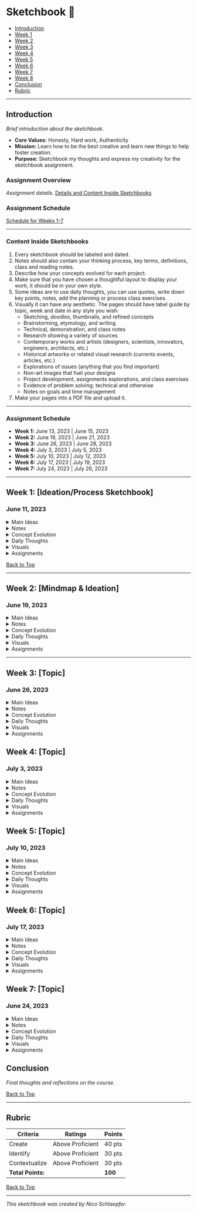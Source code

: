 # Sketchbook 🎨

- [Introduction](#introduction)
- [Week 1](#week-1-ideationprocess-sketchbook)
- [Week 2](#week-2-Mindmap&Ideation)
- [Week 3](#week-3-ArtofNoticing)
- [Week 4](#week-4-WhatisCreativity?)
- [Week 5](#week-5-EmpathyFuelsConnection)
- [Week 6](#week-6-DataCollecting)
- [Week 7](#week-7-CreativeProblemSolving)
- [Week 8](#week-8-CreativityandtheUnconscious)
- [Conclusion](#conclusion)
- [Rubric](#rubric)

---

## Introduction
_Brief introduction about the sketchbook._
- **Core Values:** Honesty, Hard work, Authenticity
- **Mission:** Learn how to be the best creative and learn new things to help foster creation.
- **Purpose:** Sketchbook my thoughts and express my creativity for the sketchbook assignment.

### **Assignment Overview**
_Assignment details._
[Details and Content Inside Sketchbooks](#assignment-details)

### **Assignment Schedule**
[Schedule for Weeks 1-7](#assignment-schedule)

---

<a name="assignment-details"></a>
### **Content Inside Sketchbooks**
1. Every sketchbook should be labeled and dated.
2. Notes should also contain your thinking process, key terms, definitions, class and reading notes.
3. Describe how your concepts evolved for each project.
4. Make sure that you have chosen a thoughtful layout to display your work, it should be in your own style.
5. Some ideas are to use daily thoughts, you can use quotes, write down key points, notes, add the planning or process class exercises.
6. Visually it can have any aesthetic. The pages should have label guide by topic, week and date in any style you wish:
   - Sketching, doodles, thumbnails, and refined concepts
   - Brainstorming, etymology, and writing
   - Technical, demonstration, and class notes
   - Research showing a variety of sources
   - Contemporary works and artists (designers, scientists, innovators, engineers, architects, etc.)
   - Historical artworks or related visual research (currents events, articles, etc.)
   - Explorations of issues (anything that you find important)
   - Non-art images that fuel your designs
   - Project development, assignments explorations, and class exercises
   - Evidence of problem solving; technical and otherwise
   - Notes on goals and time management
7. Make your pages into a PDF file and upload it.

---

<a name="assignment-schedule"></a>
### **Assignment Schedule**
- **Week 1:** June 13, 2023 | June 15, 2023
- **Week 2:** June 19, 2023 | June 21, 2023
- **Week 3:** June 26, 2023 | June 28, 2023
- **Week 4:** July 3, 2023 | July 5, 2023
- **Week 5:** July 10, 2023 | July 12, 2023
- **Week 6:** July 17, 2023 | July 19, 2023
- **Week 7:** July 24, 2023 | July 26, 2023

---

## Week 1: [Ideation/Process Sketchbook]
### June 11, 2023
<details>
<summary>Main Ideas</summary>

- Idea 1: Why ideation/idea development is important.
- Idea 2: Research is important.
- ...

</details>

<details>
<summary>Notes</summary>

- **Key Terms:** Ideation is the process of forming ideas or images.
- **Class Notes:** It is essential to gain information about how others have attempted this idea, often our work can be tied to historical and contemporary themes that are available to us.
- **Reading Notes:** Browse through these artists, everyone has their own unique ideation process:
  - [Leonardo Da Vinci](https://www.vam.ac.uk/articles/explore-leonardo-da-vinci-codex-forster-i#?c=&m=&s=&cv=&xywh=-186%2C786%2C1486%2C1105)
  - [Frida Kahlo](https://www.anothermag.com/art-photography/4068/the-diary-of-frida-kahlo-an-intimate-self-portrait)
  - [Guillermo Del Toro](https://www.theguardian.com/film/gallery/2013/nov/01/guillermo-del-toro-sketchbooks)
  - [Christo & Jeanne Claude](https://christojeanneclaude.net/projects/the-gates)
  - [Grayson Perry](https://www.theguardian.com/artanddesign/2016/feb/19/inside-grayson-perrys-sketchbook)
  - [Articles](https://www.theatlantic.com/entertainment/archive/2011/06/from-design-to-street-art-5-looks-inside-great-creators-notebooks/240724/)
  - [Handmade Sketchbooks](https://www.thisiscolossal.com/2018/04/handmade-sketchbooks-by-jose-naranja/)

</details>

<details>
<summary>Concept Evolution</summary>

_Describe how your concepts evolved for this project._

</details>

<details>
<summary>Daily Thoughts</summary>

- **Quotes:** "The computer is a bicycle for the mind" - Steve Jobs
- **Key Points:** Your key points here.
- **Planning:** Wanting to learn how to use photoshop again. Excited because of new AI tools.

</details>

<details>
<summary>Visuals</summary>

![hellogif_AdobeExpress.gif](https://ucdenver.instructure.com/users/336207/files/19888990/preview?verifier=j69VFnVZH379Ffy7K1wsUHZY2jU9D2hRgKyP6h8T)

</details>

<details>
<summary>Assignments</summary>

GROUP 2:

A random plane crash from Denver to the Caribbean left Paris Eck, Shivam Pathak, Semir Poljakovic, Destiny Robertson, Nicolas Schlaepfer, Caleb Seiwald, Dustin Story, and Jessie Medina trapped on a deserted island being the only survivors. Finding a solution that would guarantee everyone's survival became our main priority.

During our first two days of exploration of the island, we came across an old hut with first aid supplies, which proved to be a useful tool for treating wounds and diseases. We also discovered a collection of ancient food rations from the Vietnam War, dating back to the 1960s and providing a preserved food source. Along with the island's many coconuts, fruits, and fresh water sources, we made the most of these resources to suit our urgent survival needs.

Following that, over the course of the following two days, we started to understand the value of cooperation and defined clear roles and duties based on our unique skill sets. We collaborated effectively, exchanging information and offering one another support as we used our combined skills to come up with innovative solutions and ensure our survival.

We were able to discuss issues, make choices, and continue open communication during the following week's sessions. We handled disagreements in a constructive manner, generating the kind of climate that was necessary for our survival.

We built tools, weapons, and shelters out of the available branches, vines, and boulders at these sessions as we started to acclimate to our environment. We were able to make the most of the island's natural resources and improve our chances of surviving until help arrived thanks to our resourcefulness.

After a month, a passing ship saw our distress signals, leading to our rescue. Each participant cast a vote for the best option, understanding that it was only by our combined efforts, unity, and efficient use of the resources at our disposal that we were able to survive.

</details>

[Back to Top](#sketchbook-)

---

## Week 2: [Mindmap & Ideation]
### June 19, 2023
<details>
<summary>Main Ideas</summary>

- Idea 1: Intro to mind maps
- Idea 2: Art of noticing and Creative Confidence
- ...

</details>

<details>
<summary>Notes</summary>

- **Key Terms:** Definitions here.
- **Class Notes:** Your class notes here.
- **Reading Notes:** **What is Mind Mapping?**

Mind mapping is a visual form of note taking that offers an overview of a topic and its complex information, allowing students to comprehend, create new ideas and build connections. Through the use of colors, images and words, mind mapping encourages students to begin with a central idea and expand outward to more in-depth sub-topics. ([linkLinks to an external site.](http://www.inspiration.com/visual-learning/mind-mapping))

**Mind mapping can be helpful when organizing ideas ...**

- Writing papers
- Studying for tests
- Solving a business problem
- Helping to build out your goals
- Figure out areas to improve your skills

**The art of Noticing**

what the world presents and noticing what matters to you.

</details>

<details>
<summary>Concept Evolution</summary>

_Describe how your concepts evolved for this project._

</details>

<details>
<summary>Daily Thoughts</summary>

- **Quotes:** Your quotes here.
- **Key Points:** Your key points here.
- **Planning:** Your planning notes here.

</details>

<details>
<summary>Visuals</summary>



</details>

<details>
<summary>Assignments</summary>

</details>


---

## Week 3: [Topic]
### June 26, 2023
<details>
<summary>Main Ideas</summary>

- Idea 1
- Idea 2
- ...

</details>

<details>
<summary>Notes</summary>

- **Key Terms:** Definitions here.
- **Class Notes:** Your class notes here.
- **Reading Notes:** Your reading notes here.

</details>

<details>
<summary>Concept Evolution</summary>

_Describe how your concepts evolved for this project._

</details>

<details>
<summary>Daily Thoughts</summary>

- **Quotes:** Your quotes here.
- **Key Points:** Your key points here.
- **Planning:** Your planning notes here.

</details>

<details>
<summary>Visuals</summary>



</details>

<details>
<summary>Assignments</summary>

</details>


## Week 4: [Topic]
### July 3, 2023
<details>
<summary>Main Ideas</summary>

- Idea 1
- Idea 2
- ...

</details>

<details>
<summary>Notes</summary>

- **Key Terms:** Definitions here.
- **Class Notes:** Your class notes here.
- **Reading Notes:** Your reading notes here.

</details>

<details>
<summary>Concept Evolution</summary>

_Describe how your concepts evolved for this project._

</details>

<details>
<summary>Daily Thoughts</summary>

- **Quotes:** Your quotes here.
- **Key Points:** Your key points here.
- **Planning:** Your planning notes here.

</details>

<details>
<summary>Visuals</summary>



</details>

<details>
<summary>Assignments</summary>

</details>

## Week 5: [Topic]
### July 10, 2023
<details>
<summary>Main Ideas</summary>

- Idea 1
- Idea 2
- ...

</details>

<details>
<summary>Notes</summary>

- **Key Terms:** Definitions here.
- **Class Notes:** Your class notes here.
- **Reading Notes:** Your reading notes here.

</details>

<details>
<summary>Concept Evolution</summary>

_Describe how your concepts evolved for this project._

</details>

<details>
<summary>Daily Thoughts</summary>

- **Quotes:** Your quotes here.
- **Key Points:** Your key points here.
- **Planning:** Your planning notes here.

</details>

<details>
<summary>Visuals</summary>



</details>

<details>
<summary>Assignments</summary>

</details>

## Week 6: [Topic]
### July 17, 2023
<details>
<summary>Main Ideas</summary>

- Idea 1
- Idea 2
- ...

</details>

<details>
<summary>Notes</summary>

- **Key Terms:** Definitions here.
- **Class Notes:** Your class notes here.
- **Reading Notes:** Your reading notes here.

</details>

<details>
<summary>Concept Evolution</summary>

_Describe how your concepts evolved for this project._

</details>

<details>
<summary>Daily Thoughts</summary>

- **Quotes:** Your quotes here.
- **Key Points:** Your key points here.
- **Planning:** Your planning notes here.

</details>

<details>
<summary>Visuals</summary>



</details>

<details>
<summary>Assignments</summary>

</details>

## Week 7: [Topic]
### June 24, 2023
<details>
<summary>Main Ideas</summary>

- Idea 1
- Idea 2
- ...

</details>

<details>
<summary>Notes</summary>

- **Key Terms:** Definitions here.
- **Class Notes:** Your class notes here.
- **Reading Notes:** Your reading notes here.

</details>

<details>
<summary>Concept Evolution</summary>

_Describe how your concepts evolved for this project._

</details>

<details>
<summary>Daily Thoughts</summary>

- **Quotes:** Your quotes here.
- **Key Points:** Your key points here.
- **Planning:** Your planning notes here.

</details>

<details>
<summary>Visuals</summary>



</details>

<details>
<summary>Assignments</summary>

</details>



## Conclusion
_Final thoughts and reflections on the course._

[Back to Top](#sketchbook-)

---

## Rubric

| Criteria | Ratings | Points |
|----------|---------|--------|
| Create   | Above Proficient | 40 pts |
| Identify | Above Proficient | 30 pts |
| Contextualize | Above Proficient | 30 pts |
| **Total Points:** | | **100** |

[Back to Top](#sketchbook-)

---

_This sketchbook was created by Nico Schlaepfer._
